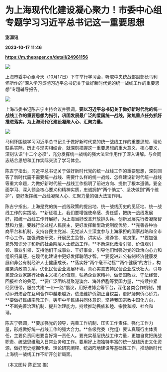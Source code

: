 # 为上海现代化建设凝心聚力！市委中心组专题学习习近平总书记这一重要思想
**澎湃讯**

**2023-10-17 11:46**

**https://m.thepaper.cn/detail/24961156**

![](https://imagecloud.thepaper.cn/thepaper/image/274/459/374.jpg)

上海市委中心组今天（10月17日）下午举行学习会，听取中央统战部副部长马利怀所作的“深入学习贯彻习近平总书记关于做好新时代党的统一战线工作的重要思想”专题辅导报告。

![](https://imagecloud.thepaper.cn/thepaper/image/274/459/375.jpg)

上海市委书记陈吉宁主持会议并强调，**要以习近平总书记关于做好新时代党的统一战线工作的重要思想为指引，巩固发展最广泛的爱国统一战线，聚焦重点任务抓好推进落实，为上海现代化建设凝聚人心、汇聚力量。**

![](https://imagecloud.thepaper.cn/thepaper/image/274/459/376.jpg)

马利怀围绕学习习近平总书记关于做好新时代党的统一战线工作的重要思想，理论联系实际，历史与现实相结合，就深刻把握这一重要思想的重大意义、核心要义，深刻认识“十二个必须”，充分发挥统一战线的强大法宝作用作了深入讲解。与会同志结合思想和工作实际交流了学习体会。

陈吉宁指出，习近平总书记关于做好新时代党的统一战线工作的重要思想，深刻回答了新时代需不需要统一战线、需要什么样的统一战线、怎样建设新时代统一战线等重大命题，为做好新时代统一战线工作指明了前进方向、提供了根本遵循。要全面学习、深入领会核心要义和精神实质，忠诚拥护“两个确立”、坚决做到“两个维护”，更好发挥统一战线凝聚人心、汇聚力量的强大法宝作用。

陈吉宁指出，上海是党的统一战线政策的提出地、统一战线历史的见证地、统一战线工作的实践地。**新征程上，我们要增强使命感、责任感，把统一战线发展好，把统一战线工作开展好，为上海当好改革开放排头兵、创新发展先行者凝聚智慧和力量。要践行全过程人民民主，更好发挥新型政党制度优势，**完善各种协商平台和机制，支持各民主党派、无党派人士深度参与上海承担的国家战略和全市中心工作，加强调查研究，开展民主监督，讲实话、建诤言、献良策。**要加强党外知识分子和新的社会阶层人士统战工作，**不断深化政治引领、价值观引领、事业引领，支持他们干成事业、干好事业，引导他们增强对党的政治向心力和组织归属感，在现代化建设中更好发挥聪明才智。**要促进非公有制经济健康发展和非公有制经济人士健康成长，**落实好“两个毫不动摇”“两个健康”的方针，构建亲清政商关系，优化民营企业发展环境，真心实意支持民营企业成长壮大，引导民营企业家践行社会主义核心价值观，弘扬企业家精神，做爱国敬业、守法经营、回报社会的典范。**要广泛团结凝聚港澳台、海外侨胞等爱国力量，**持续拉紧经贸纽带，服务共建“一带一路”倡议，用好进博会等平台，深化各类合作机制，推动沪港澳台在互利合作中越走越近，依法维护侨胞正当权益，更好凝聚侨心侨力。**要做好民族宗教工作，铸牢中华民族共同体意识，坚持我国宗教中国化方向，**不断完善治理机制、提升治理能力，持续推动民族和睦、宗教和顺、社会和谐。

陈吉宁强调，**要加强党的领导，完善工作机制、压实工作责任、强化工作力量，形成做好统一战线工作的强大合力。**各级党委（党组）要认真履行主体责任，主要负责同志要当好第一责任人。要充实基层统战工作力量，更加自觉把统战职责、统战思维融入日常业务和工作。要用好上海独特丰富的统一战线历史文化资源，做好历史挖掘传承、理论研究阐释、统战阵地建设等基础性工作，推动新时代上海统一战线工作不断开创新局面。

（本文图片 陈正宝 摄）